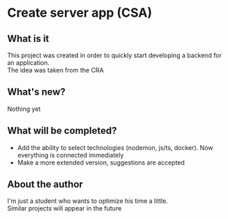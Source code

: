 # Create server app (CSA)

## What is it
This project was created in order to quickly start developing a backend for an application.  
The idea was taken from the CRA

## What's new?
Nothing yet

## What will be completed?
+ Add the ability to select technologies (nodemon, js/ts, docker). Now everything is connected immediately
+ Make a more extended version, suggestions are accepted

## About the author
I'm just a student who wants to optimize his time a little.  
Similar projects will appear in the future